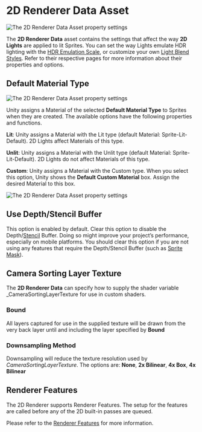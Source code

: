 # 2D Renderer Data Asset

![The 2D Renderer Data Asset property settings](Images/2D/2dRendererData_properties.png)

The __2D Renderer Data__ asset contains the settings that affect the way __2D Lights__ are applied to lit Sprites. You can set the way Lights emulate HDR lighting with the [HDR Emulation Scale](HDREmulationScale), or customize your own [Light Blend Styles](LightBlendStyles). Refer to their respective pages for more information about their properties and options.

## Default Material Type

![The 2D Renderer Data Asset property settings](Images/2D/Default_Material_Type.png)

Unity assigns a Material of the selected __Default Material Type__ to Sprites when they are created. The available options have the following properties and functions.

__Lit__:  Unity assigns a Material with the Lit type (default Material: Sprite-Lit-Default). 2D Lights affect Materials of this type. 

__Unlit__: Unity assigns a Material with the Unlit type (default Material:  Sprite-Lit-Default). 2D Lights do not affect Materials of this type.

__Custom__: Unity assigns a Material with the Custom type. When you select this  option, Unity shows the __Default Custom Material__ box. Assign the desired Material to this box.

![The 2D Renderer Data Asset property settings](Images/2D/Default_Custom_Material.png)


## Use Depth/Stencil Buffer

This option is enabled by default. Clear this option to disable the Depth/[Stencil](https://docs.unity3d.com/Manual/SL-Stencil.html) Buffer. Doing so might improve your project’s performance, especially on mobile platforms. You should clear this option if you are not using any features that require the Depth/Stencil Buffer (such as [Sprite Mask](https://docs.unity3d.com/Manual/class-SpriteMask.html)). 

## Camera Sorting Layer Texture

The __2D Renderer Data__ can specify how to supply the shader variable _CameraSortingLayerTexture for use in custom shaders.

### Bound
All layers captured for use in the supplied texture will be drawn from the very back layer until and including the layer specified by __Bound__

### Downsampling Method
Downsampling will reduce the texture resolution used by _CameraSortingLayerTexture_. The options are: __None__, __2x Bilinear__, __4x Box__, __4x Bilinear__

## Renderer Features

The 2D Renderer supports Renderer Features. The setup for the features are called before any of the 2D built-in passes are queued.

Please refer to the [Renderer Features](urp-renderer-feature) for more information.